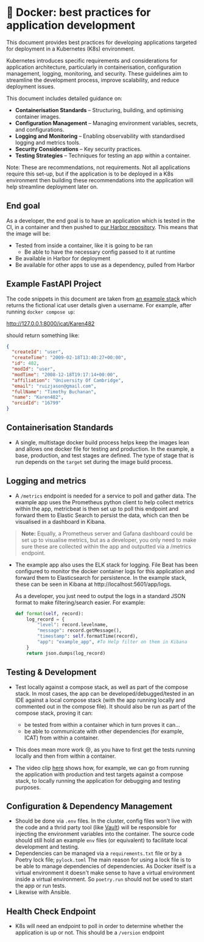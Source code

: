 # :whale: Docker: best practices for application development 

This document provides best practices for developing applications targeted for deployment in a Kubernetes (K8s) environment.

Kubernetes introduces specific requirements and considerations for application architecture, particularly in containerisation, configuration management, logging, monitoring, and security. These guidelines aim to streamline the development process, improve scalability, and reduce deployment issues.

This document includes detailed guidance on:

- **Containerisation Standards** – Structuring, building, and optimising container images.
- **Configuration Management** – Managing environment variables, secrets, and configurations.
- **Logging and Monitoring** – Enabling observability with standardised logging and metrics tools.
- **Security Considerations** – Key security practices.
- **Testing Strategies** – Techniques for testing an app within a container.

Note: These are recommendations, not requirements. Not all applications require this set-up, but if the application is to be deployed in a K8s environment then building these recommendations into the application will help streamline deployment later on.

## End goal

As a developer, the end goal is to have an application which is tested in the CI, in a container and then pushed to [our Harbor repository](https://harbor.stfc.ac.uk/). This means that the image will be:

- Tested from inside a container, like it is going to be ran
  - Be able to have the necessary config passed to it at runtime
- Be available in Harbor for deployment
- Be available for other apps to use as a dependency, pulled from Harbor

## Example FastAPI Project

The code snippets in this document are taken from [an example stack](https://github.com/moonraker595/dockerBestPractices) which returns the fictional icat user details given a username. 
For example, after running `docker compose up`:

 http://127.0.0.1:8000/icat/Karen482

should return something like:

```json
{
  "createId": "user",
  "createTime": "2009-02-18T13:40:27+00:00",
  "id": 482,
  "modId": "user",
  "modTime": "2008-12-18T19:17:14+00:00",
  "affiliation": "University Of Cambridge",
  "email": "ruizjason@gmail.com",
  "fullName": "Timothy Buchanan",
  "name": "Karen482",
  "orcidId": "16799"
}
```

## Containerisation Standards

- A single, multistage docker build process helps keep the images lean and allows one docker file for testing and production. In the example, a base, production, and test stages are defined. The type of stage that is run depends on the `target` set during the image build process.

## Logging and metrics

- A `/metrics` endpoint is needed for a service to poll and gather data. The example app uses the Prometheus python client to help collect metrics within the app, metricbeat is then set up to poll this endpoint and forward them to Elastic Search to persist the data, which can then be visualised in a dashboard in Kibana. 


> **Note:** Equally, a Prometheus server and Gafana dashboard could be set up to visualise metrics, but as a developer, you only need to make sure these are collected within the app and outputted via a /metrics endpoint. 

- The example app also uses the ELK stack for logging. File Beat has been configured to monitor the docker container logs for this application and forward them to Elasticsearch for persistence. In the example stack, these can be seen in Kibana at http://localhost:5601/app/logs. 

  As a developer, you just need to output the logs in a standard JSON format to make filtering/search easier. For example:	

  ```python
  def format(self, record):
      log_record = {
          "level": record.levelname,
          "message": record.getMessage(),
          "timestamp": self.formatTime(record),
          "app": "example_app", #To Help filter on them in Kibana
      }
      return json.dumps(log_record)
  ```

## Testing & Development

- Test locally against a compose stack, as well as part of the compose stack. In most cases, the app can be developed/debugged/tested in an IDE against a local compose stack (with the app running locally and commented out in the compose file). It should also be run as part of the compose stack, proving it can:

  - be tested from within a container which in turn proves it can...
  - be able to communicate with other dependencies (for example, ICAT) from within a container.

- This does mean more work 😢, as you have to first get the tests running locally and then from within a container.

- The video clip [here](./images/recording.mp4) shows how, for example, we can go from running the application with production and test targets against a compose stack, to locally running the application for debugging and testing purposes.


## Configuration & Dependency Management

- Should be done via `.env` files. In the cluster, config files won't live with the code and a thrid party tool (like [Vault](https://developer.hashicorp.com/vault/tutorials/getting-started/getting-started-intro)) will be responsible for injecting the environment variables into the container. The source code should still hold an example `env` files (or equivalent) to facilitate local development and testing.
- Dependencies can be managed via a `requirements.txt` file or by a Poetry lock file; `pylock.toml`  The main reason for using a lock file is to be able to manage dependencies of dependencies. As Docker itself is a virtual environment it doesn't make sense to have a virtual environment inside a virtual environment. So `poetry.run` should not be used to start the app or run tests.
- Likewise with Ansible.


## Health Check Endpoint

- K8s will need an endpoint to poll in order to determine whether the application is up or not. This should be a `/version` endpoint